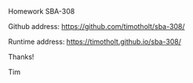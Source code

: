 Homework SBA-308

Github address: https://github.com/timotholt/sba-308/

Runtime address: https://timotholt.github.io/sba-308/

Thanks!

Tim
